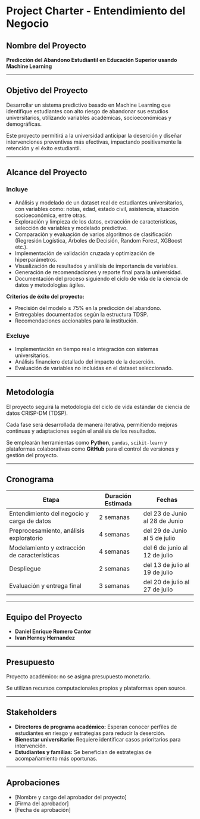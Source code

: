 # Project Charter - Entendimiento del Negocio

## Nombre del Proyecto

**Predicción del Abandono Estudiantil en Educación Superior usando Machine Learning**

---

## Objetivo del Proyecto

Desarrollar un sistema predictivo basado en Machine Learning que identifique estudiantes con alto riesgo de abandonar sus estudios universitarios, utilizando variables académicas, socioeconómicas y demográficas.

Este proyecto permitirá a la universidad anticipar la deserción y diseñar intervenciones preventivas más efectivas, impactando positivamente la retención y el éxito estudiantil.

---

## Alcance del Proyecto

### Incluye

- Análisis y modelado de un dataset real de estudiantes universitarios, con variables como: notas, edad, estado civil, asistencia, situación socioeconómica, entre otras.
- Exploración y limpieza de los datos, extracción de características, selección de variables y modelado predictivo.
- Comparación y evaluación de varios algoritmos de clasificación (Regresión Logística, Árboles de Decisión, Random Forest, XGBoost etc.).
- Implementación de validación cruzada y optimización de hiperparámetros.
- Visualización de resultados y análisis de importancia de variables.
- Generación de recomendaciones y reporte final para la universidad.
- Documentación del proceso siguiendo el ciclo de vida de la ciencia de datos y metodologías ágiles.

**Criterios de éxito del proyecto:**
- Precisión del modelo ≥ 75% en la predicción del abandono.
- Entregables documentados según la estructura TDSP.
- Recomendaciones accionables para la institución.

### Excluye

- Implementación en tiempo real o integración con sistemas universitarios.
- Análisis financiero detallado del impacto de la deserción.
- Evaluación de variables no incluidas en el dataset seleccionado.

---

## Metodología

El proyecto seguirá la metodología del ciclo de vida estándar de ciencia de datos CRISP-DM (TDSP).

Cada fase será desarrollada de manera iterativa, permitiendo mejoras continuas y adaptaciones según el análisis de los resultados.

Se emplearán herramientas como **Python**, `pandas`, `scikit-learn` y plataformas colaborativas como **GitHub** para el control de versiones y gestión del proyecto.

---

## Cronograma

| Etapa                                      | Duración Estimada | Fechas                          |
|---------------------------------------------|-------------------|---------------------------------|
| Entendimiento del negocio y carga de datos  | 2 semanas         | del 23 de Junio al 28 de Junio     |
| Preprocesamiento, análisis exploratorio     | 4 semanas         | del 29 de Junio al 5 de julio   |
| Modelamiento y extracción de características| 4 semanas         | del 6 de junio al 12 de julio  |
| Despliegue                                 | 2 semanas         | del 13 de julio al 19 de julio  |
| Evaluación y entrega final                  | 3 semanas         | del 20 de julio al 27 de julio |

---

## Equipo del Proyecto

- **Daniel Enrique Romero Cantor**
- **Ivan Herney Hernandez**

---

## Presupuesto

Proyecto académico: no se asigna presupuesto monetario.

Se utilizan recursos computacionales propios y plataformas open source.

---

## Stakeholders

- **Directores de programa académico:** Esperan conocer perfiles de estudiantes en riesgo y estrategias para reducir la deserción.
- **Bienestar universitario:** Requiere identificar casos prioritarios para intervención.
- **Estudiantes y familias:** Se benefician de estrategias de acompañamiento más oportunas.

---

## Aprobaciones

- [Nombre y cargo del aprobador del proyecto]
- [Firma del aprobador]
- [Fecha de aprobación]
